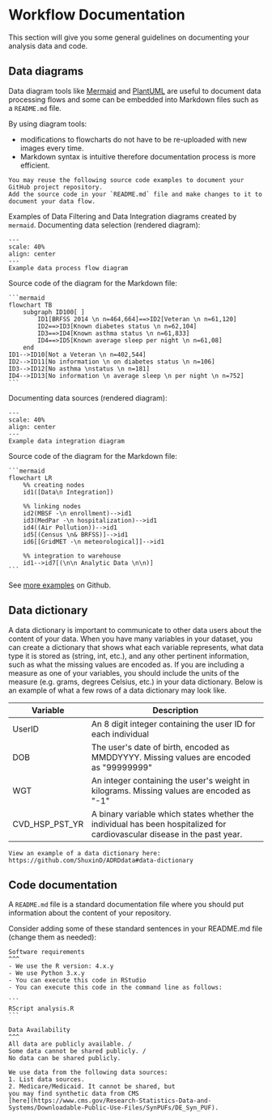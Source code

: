 # Workflow Documentation

This section will give you some general guidelines on documenting your analysis data and code.

## Data diagrams

Data diagram tools like  [Mermaid](https://github.com/mermaid-js/mermaid#readme) and [PlantUML](https://plantuml.com) 
are useful to document data processing flows and some can be embedded into Markdown files such as a `README.md` file.

By using diagram tools:
* modifications to flowcharts do not have to be re-uploaded with new images every time.
* Markdown syntax is intuitive therefore documentation process is more efficient. 

```{tip}
You may reuse the following source code examples to document your GitHub project repository.
Add the source code in your `README.md` file and make changes to it to document your data flow.
```

Examples of Data Filtering and Data Integration diagrams created by `mermaid`.
Documenting data selection (rendered diagram):

```{figure} imgs/process_flow.png
---
scale: 40%
align: center 
---
Example data process flow diagram
```

Source code of the diagram for the Markdown file:
````
```mermaid
flowchart TB
    subgraph ID100[ ]
        ID1[BRFSS 2014 \n n=464,664]==>ID2[Veteran \n n=61,120]
        ID2==>ID3[Known diabetes status \n n=62,104]
        ID3==>ID4[Known asthma status \n n=61,833]
        ID4==>ID5[Known average sleep per night \n n=61,08]
    end
ID1-->ID10[Not a Veteran \n n=402,544]
ID2-->ID11[No information \n on diabetes status \n n=106]
ID3-->ID12[No asthma \nstatus \n n=181]
ID4-->ID13[No information \n average sleep \n per night \n n=752]
``` 
````

Documenting data sources (rendered diagram):

```{figure} imgs/data_integration.png
---
scale: 40%
align: center 
---
Example data integration diagram
```

Source code of the diagram for the Markdown file:
````
```mermaid
flowchart LR
    %% creating nodes
    id1([Data\n Integration])
    
    %% linking nodes
    id2(MBSF -\n enrollment)-->id1
    id3(MedPar -\n hospitalization)-->id1
    id4((Air Pollution))-->id1
    id5[(Census \n& BRFSS)]-->id1
    id6[[GridMET -\n meteorological]]-->id1
    
    %% integration to warehouse
    id1-->id7[(\n\n Analytic Data \n\n)]
```
````

See [more examples](https://github.com/NSAPH-Data-Processing/sql-utils/tree/main/docs) on Github.

## Data dictionary

A data dictionary is important to communicate to other data users about the content of your data. When you have many variables in your dataset, you can create a dictionary that shows what each variable represents, what data type it is stored as (string, int, etc.), and any other pertinent information, such as what the missing values are encoded as. If you are including a measure as one of your variables, you should include the units of the measure (e.g. grams, degrees Celsius, etc.) in your data dictionary. Below is an example of what a few rows of a data dictionary may look like.

| Variable      | Description |
| ----------- | ----------- |
| UserID      | An 8 digit integer containing the user ID for each individual |
| DOB  | The user's date of birth, encoded as MMDDYYYY. Missing values are encoded as "99999999"  |
| WGT | An integer containing the user's weight in kilograms. Missing values are encoded as "-1" |
|  CVD_HSP_PST_YR | A binary variable which states whether the individual has been hospitalized for cardiovascular disease in the past year. |

```{tip}
View an example of a data dictionary here: https://github.com/ShuxinD/ADRDdata#data-dictionary
```

## Code documentation

A `README.md` file is a standard documentation file where you should put information about the content of your repository.

Consider adding some of these standard sentences in your README.md file (change them as needed):

````{card}
Software requirements
^^^
- We use the R version: 4.x.y
- We use Python 3.x.y
- You can execute this code in RStudio 
- You can execute this code in the command line as follows:

```
RScript analysis.R
```
````
````{card}
Data Availability
^^^
All data are publicly available. / 
Some data cannot be shared publicly. / 
No data can be shared publicly.

We use data from the following data sources:
1. List data sources.
2. Medicare/Medicaid. It cannot be shared, but 
you may find synthetic data from CMS 
[here](https://www.cms.gov/Research-Statistics-Data-and-Systems/Downloadable-Public-Use-Files/SynPUFs/DE_Syn_PUF).
````


